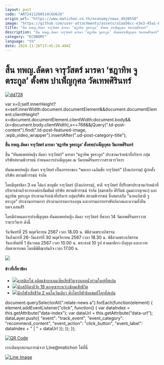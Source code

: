```yaml
---
layout: post
code: "ART2411260514CGU6JU"
origin_url: "https://www.matichon.co.th/economy/news_4920550"
image: "https://github.com/user-attachments/assets/a1aa56cc-e3e3-45a1-b28b-d9f468b242a8"
title: "สิ้น ทพญ.ลัดดา จารุวัสตร์ มารดา ‘ชฎาทิพ จูตระกูล’ ตั้งศพ บำเพ็ญกุศล วัดเทพศิรินทร์"
description: "สิ้น ทพญ.ลัดดา จารุวัสตร์ มารดา ‘ชฎาทิพ จูตระกูล’ ตั้งศพบำเพ็ญกุศล วัดเทพศิรินทร์"
category: "ECONOMY"
language: "th"
date: 2024-11-26T13:45:24.494Z
---
```


# สิ้น ทพญ.ลัดดา จารุวัสตร์ มารดา ‘ชฎาทิพ จูตระกูล’ ตั้งศพ บำเพ็ญกุศล วัดเทพศิรินทร์

[![](https://www.matichon.co.th/wp-content/uploads/2024/11/dd728.jpg "dd728")](https://www.matichon.co.th/wp-content/uploads/2024/11/dd728.jpg)

var x=0;self.innerHeight?x=self.innerWidth:document.documentElement&&document.documentElement.clientHeight?x=document.documentElement.clientWidth:document.body&&(x=document.body.clientWidth),x<=768&&jQuery(".td-post-content").find(".td-post-featured-image, .wpb\_video\_wrapper").insertAfter(".ud-post-category-title");

**สิ้น ทพญ.ลัดดา จารุวัสตร์ มารดา ‘ชฎาทิพ จูตระกูล’ ตั้งศพบำเพ็ญกุศล วัดเทพศิรินทร์**

สิ้น “ทันตแพทย์หญิง ลัดดา จารุวัสตร์” มารดา “ชฎาทิพ จูตระกูล” ประธานเจ้าหน้าที่บริหาร กลุ่มบริษัทสยามพิวรรธน์ กำหนดการบำเพ็ญกุศล ณ วัดเทพศิรินทราวาสราชวรวิหาร

ทันตแพทย์หญิง ลัดดา จารุวัสตร์ เป็นภรรยาของ “พลเอก เฉลิมชัย จารุวัสตร์” (ถึงแก่กรรม) ผู้ก่อตั้งบริษัท สยามพิวรรธน์ จำกัด

โดยมีบุตรธิดา 3 คน ได้แก่ ชาญชัย จารุวัสตร์ (ถึงแก่กรรม), ชาลี จารุวัสตร์ ที่ปรึกษาประธานเจ้าหน้าที่บริหารด้านกิจการองค์กรสัมพันธ์ บริษัท สยามพิวรรธน์ จำกัด (สมรสกับ ศิริรัตน์ ภูมมะกาญจนะ) และชฎาทิพ จูตระกูล ประธานเจ้าหน้าที่บริหาร กลุ่มบริษัท สยามพิวรรธน์ ซึ่งสมรสกับ “นายอภิชาติ จูตระกูล” ประธานกรรมการ ประธานกรรมการลงทุน และกรรมการบรรษัทภิบาลและความยั่งยืน บมจ.แสนสิริ

โดยมีกำหนดการบำเพ็ญกุศล ทันตแพทย์หญิง ลัดดา จารุวัสตร์ ที่ศาลา 14 วัดเทพศิรินทราวาสราชวรวิหาร ดังนี้

วันจันทร์ที่ 25 พฤศจิกายน 2567 เวลา 18.00 น. พิธีสวดพระอภิธรรม  
วันอังคารที่ 26-วันเสาร์ที่ 30 พฤศจิกายน 2567 เวลา 18.30 น. พิธีสวดพระอภิธรรม  
วันอาทิตย์ที่ 1 ธันวาคม 2567 เวลา 10.00 น. พระสงฆ์ 10 รูป สวดมาติกา-บังสุกุล และถวายภัตตาหารเพล โดยมีพิธีฌาปนกิจ เวลา 17.00 น.

![](https://www.matichon.co.th/wp-content/uploads/2024/11/กำหนดการ.jpg)

#### ข่าวที่เกี่ยวข้อง

*   [![](https://www.matichon.co.th/wp-content/uploads/2024/11/728.png)คาสติเยโฆ่ อดีตแข้งบาเลนเซียเสียชีวิตจากเหตุน้ำท่วมใหญ่ที่สเปน](https://www.matichon.co.th/sport/footballinter/news_4878382)
*   [![](https://www.matichon.co.th/wp-content/uploads/2024/10/728-322.jpg)นักสกีอิตาลีวัย 19 ตกภูเขาระหว่างซ้อมเสียชีวิต](https://www.matichon.co.th/sport/sport-inter/news_4873294)
*   [![](https://www.matichon.co.th/wp-content/uploads/2024/10/7285-4.jpg)นักกีฬาเสียชีวิต 2 คนในวันเดียว ศึกไตรกีฬาชิงแชมป์โลกที่สเปน](https://www.matichon.co.th/sport/sport-inter/news_4854465)

document.querySelectorAll(".relate-news a").forEach(function(element) { element.addEventListener("click", function() { var dataIndex = this.getAttribute("data-index"); var dataUrl = this.getAttribute("data-url"); dataLayer.push({ "event": "track\_event", "event\_category": "recommend\_content", "event\_action": "click\_button", "event\_label": dataIndex + " | " + dataUrl }); }); });

[![QR Code](https://www.matichon.co.th/wp-content/uploads/2023/07/wob1371z.jpg)](https://lin.ee/ht0nDxX)

เกาะติดทุกสถานการณ์จาก Line@matichon ได้ที่นี่

[![Line Image](https://www.matichon.co.th/wp-content/uploads/2023/07/th.png)](https://lin.ee/ht0nDxX)